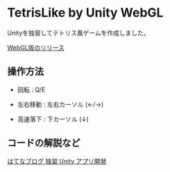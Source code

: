 # TetrisLike by Unity WebGL
Unityを独習してテトリス風ゲームを作成しました。

[WebGL版のリリース](https://from20150817.github.io/TetrisLike/)

## 操作方法
* 回転 : Q/E

* 左右移動 : 左右カーソル (←/→)

* 高速落下 : 下カーソル (↓)

## コードの解説など
[はてなブログ 独習 Unity アプリ開発](https://from20150817.hatenablog.com/entry/2023/10/23/154032)

